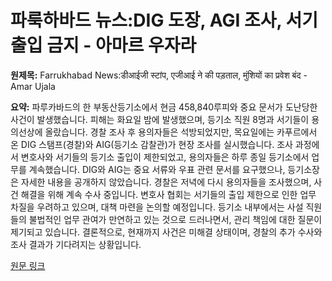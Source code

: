 # 파룩하바드 뉴스:DIG 도장, AGI 조사, 서기 출입 금지 - 아마르 우자라

**원제목:** Farrukhabad News:डीआईजी स्टांप, एजीआई ने की पड़ताल, मुंशियों का प्रवेश बंद - Amar Ujala

**요약:** 파루카바드의 한 부동산등기소에서 현금 458,840루피와 중요 문서가 도난당한 사건이 발생했습니다.  피해는 화요일 밤에 발생했으며,  등기소 직원 8명과 서기들이 용의선상에 올랐습니다.  경찰 조사 후 용의자들은 석방되었지만,  목요일에는 카푸르에서 온 DIG 스탬프(경찰)와 AIG(등기소 감찰관)가 현장 조사를 실시했습니다.  조사 과정에서 변호사와 서기들의 등기소 출입이 제한되었고,  용의자들은 하루 종일 등기소에서 업무를 계속했습니다.  DIG와 AIG는 중요 서류와 우표 관련 문서를 요구했으나,  등기소장은 자세한 내용을 공개하지 않았습니다.  경찰은 저녁에 다시 용의자들을 조사했으며,  사건 해결을 위해 계속 수사 중입니다.  변호사 협회는 서기들의 출입 제한으로 인한 업무 차질을 우려하고 있으며,  대책 마련을 논의할 예정입니다.  등기소 내부에서는 사설 직원들의 불법적인 업무 관여가 만연하고 있는 것으로 드러나면서,  관리 책임에 대한 질문이 제기되고 있습니다.  결론적으로,  현재까지 사건은 미해결 상태이며,  경찰의 추가 수사와 조사 결과가 기다려지는 상황입니다.

[원문 링크](https://www.amarujala.com/uttar-pradesh/farrukhabad/dig-stamp-agi-investigated-entry-of-clerks-stopped-farrukhabad-news-c-22-1-sknp1018-106902-2025-07-24)
